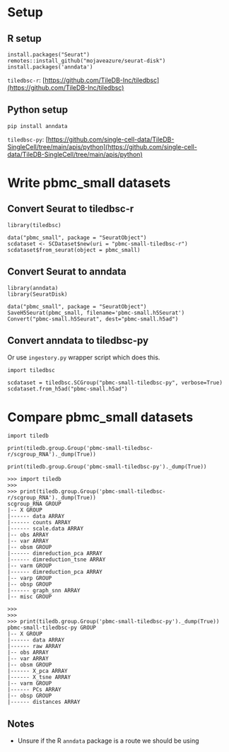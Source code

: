 # Setup

## R setup

```
install.packages("Seurat")
remotes::install_github("mojaveazure/seurat-disk")
install.packages('anndata')
```

`tiledbsc-r`: [https://github.com/TileDB-Inc/tiledbsc](https://github.com/TileDB-Inc/tiledbsc)

## Python setup

```
pip install anndata
```

`tiledbsc-py`: [https://github.com/single-cell-data/TileDB-SingleCell/tree/main/apis/python](https://github.com/single-cell-data/TileDB-SingleCell/tree/main/apis/python)

# Write pbmc_small datasets

## Convert Seurat to tiledbsc-r

```
library(tiledbsc)

data("pbmc_small", package = "SeuratObject")
scdataset <- SCDataset$new(uri = "pbmc-small-tiledbsc-r")
scdataset$from_seurat(object = pbmc_small)
```

## Convert Seurat to anndata

```
library(anndata)
library(SeuratDisk)

data("pbmc_small", package = "SeuratObject")
SaveH5Seurat(pbmc_small, filename='pbmc-small.h5Seurat')
Convert("pbmc-small.h5Seurat", dest="pbmc-small.h5ad")
```

## Convert anndata to tiledbsc-py

Or use `ingestory.py` wrapper script which does this.

```
import tiledbsc

scdataset = tiledbsc.SCGroup("pbmc-small-tiledbsc-py", verbose=True)
scdataset.from_h5ad("pbmc-small.h5ad")
```

# Compare pbmc_small datasets

```
import tiledb

print(tiledb.group.Group('pbmc-small-tiledbsc-r/scgroup_RNA')._dump(True))

print(tiledb.group.Group('pbmc-small-tiledbsc-py')._dump(True))
```

```
>>> import tiledb
>>>
>>> print(tiledb.group.Group('pbmc-small-tiledbsc-r/scgroup_RNA')._dump(True))
scgroup_RNA GROUP
|-- X GROUP
|------ data ARRAY
|------ counts ARRAY
|------ scale.data ARRAY
|-- obs ARRAY
|-- var ARRAY
|-- obsm GROUP
|------ dimreduction_pca ARRAY
|------ dimreduction_tsne ARRAY
|-- varm GROUP
|------ dimreduction_pca ARRAY
|-- varp GROUP
|-- obsp GROUP
|------ graph_snn ARRAY
|-- misc GROUP

>>>
>>>
>>> print(tiledb.group.Group('pbmc-small-tiledbsc-py')._dump(True))
pbmc-small-tiledbsc-py GROUP
|-- X GROUP
|------ data ARRAY
|------ raw ARRAY
|-- obs ARRAY
|-- var ARRAY
|-- obsm GROUP
|------ X_pca ARRAY
|------ X_tsne ARRAY
|-- varm GROUP
|------ PCs ARRAY
|-- obsp GROUP
|------ distances ARRAY
```

## Notes

* Unsure if the R `anndata` package is a route we should be using
